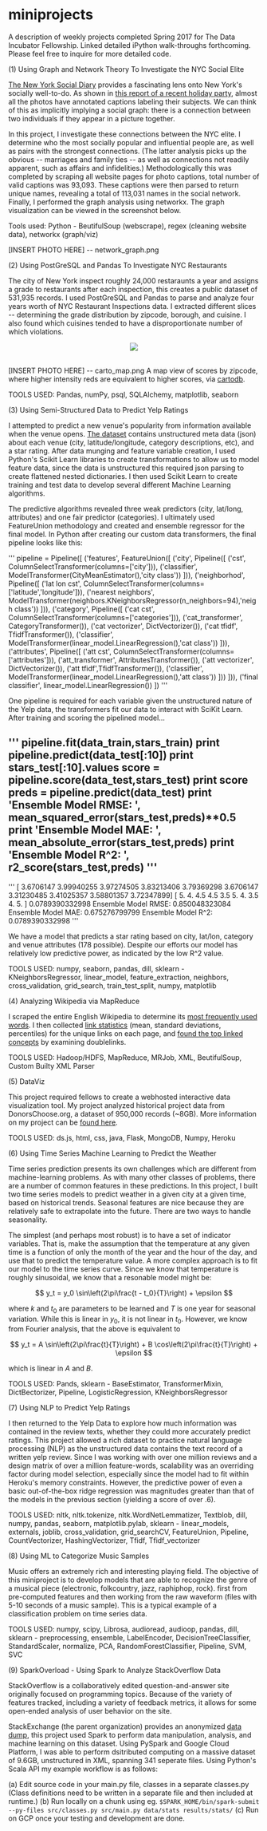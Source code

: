 # miniprojects
A description of weekly projects completed Spring 2017 for The Data Incubator Fellowship. Linked detailed iPython walk-throughs forthcoming. Please feel free to inquire for more detailed code.

(1) Using Graph and Network Theory To Investigate the NYC Social Elite

<a href="http://www.newyorksocialdiary.com/">The New York Social Diary</a> provides a fascinating lens onto New York's socially well-to-do. As shown in <a href="http://www.newyorksocialdiary.com/party-pictures/2014/holiday-dinners-and-doers
">this report of a recent holiday party</a>, almost all the photos have annotated captions labeling their subjects. We can think of this as implicitly implying a social graph: there is a connection between two individuals if they appear in a picture together.

In this project, I investigate these connections between the NYC elite. I determine who the most socially popular and influential people are, as well as pairs with the strongest connections. (The latter analysis picks up the obvious  -- marriages and family ties -- as well as connections not readily apparent, such as affairs and infidelities.) Methodologically this was completed by scraping all website pages for photo captions, total number of valid captions was 93,093. These captions were then parsed to return unique names, revealing a total of 113,031 names in the social network. Finally, I performed the graph analysis using networkx. The graph visualization can be viewed in the screenshot below.

Tools used: Python - BeutifulSoup (webscrape), regex (cleaning website data), networkx (graph/viz)

[INSERT PHOTO HERE] -- network_graph.png

(2) Using PostGreSQL and Pandas To Investigate NYC Restaurants

The city of New York inspect roughly 24,000 restaraunts a year and assigns a grade to restaurants after each inspection, this creates a public dataset of 531,935 records. I used PostGreSQL and Pandas to parse and analyze four years worth of  NYC Restaurant Inspections data. I extracted different slices -- determining the grade distribution by zipcode, borough, and cuisine. I also found which cuisines tended to have a disproportionate number of which violations.

<center><a href="http://cdb.io/1dkAG2o"><img src="https://github.com/kkamb/miniprojects/blob/master/carto_map.png"></a></center><br>

[INSERT PHOTO HERE] -- carto_map.png
A map view of scores by zipcode, where higher intensity reds are equivalent to higher scores, via <a href="http://cdb.io/1dkAG2o">cartodb</a>.

TOOLS USED: Pandas, numPy, psql, SQLAlchemy, matplotlib, seaborn

(3) Using Semi-Structured Data to Predict Yelp Ratings

I attempted to predict a new venue's popularity from information available when the venue opens. <a href="https://www.yelp.com/developers/documentation/v2/business">The dataset</a> contains unstructured meta data (json) about each venue (city, latitude/longitude, category descriptions, etc), and a star rating. After data munging and feature variable creation, I used Python's Scikit Learn libraries to  create transformations to allow us to model feature data, since the data is unstructured this required json parsing to create flattened nested dictionaries. I then used Scikit Learn to create training and test data to develop several different Machine Learning algorithms.

The predictive algorithms revealed three weak predictors (city, lat/long, attributes) and one fair predictor (categories). I ultimately used FeatureUnion methodology and created and ensemble regressor for the final model. In Python after creating our custom data transformers, the final pipeline looks like this:

'''
pipeline = Pipeline([
  ('features', FeatureUnion([
    ('city', Pipeline([
      ('cst', ColumnSelectTransformer(columns=['city'])),
      ('classifier', ModelTransformer(CityMeanEstimator(),'city class'))
    ])),
    ('neighborhod', Pipeline([
      ('lat lon cst', ColumnSelectTransformer(columns=['latitude','longitude'])),
      ('nearest neighbors', ModelTransformer(neighbors.KNeighborsRegressor(n_neighbors=94),'neigh class'))
    ])),
    ('category', Pipeline([
      ('cat cst', ColumnSelectTransformer(columns=['categories'])),
      ('cat_transformer', CategoryTransformer()),
      ('cat vectorizer', DictVectorizer()),
      ('cat tfidf', TfidfTransformer()),
      ('classifier', ModelTransformer(linear_model.LinearRegression(),'cat class'))
    ])),
    ('attributes', Pipeline([
      ('att cst', ColumnSelectTransformer(columns=['attributes'])),
      ('att_transformer', AttributesTransformer()),
      ('att vectorizer', DictVectorizer()),
      ('att tfidf',TfidfTransformer()),
      ('classifier', ModelTransformer(linear_model.LinearRegression(),'att class'))
    ]))
  ])),
  ('final classifier', linear_model.LinearRegression())
])
'''

One pipeline is required for each variable given the unstructured nature of the Yelp data, the transformers fit our data to interact with SciKit Learn. After training and scoring the pipelined model...

'''
pipeline.fit(data_train,stars_train)
print pipeline.predict(data_test[:10])
print stars_test[:10].values
score = pipeline.score(data_test,stars_test)
print score
preds = pipeline.predict(data_test)
print 'Ensemble Model RMSE: ', mean_squared_error(stars_test,preds)**0.5
print 'Ensemble Model MAE: ', mean_absolute_error(stars_test,preds)
print 'Ensemble Model R^2: ', r2_score(stars_test,preds)
'''
----
'''
[ 3.6706147   3.99940255  3.97274505  3.83213406  3.79369298  3.6706147
  3.31230485  3.41025357  3.58801357  3.72347899]
[ 5.   4.   4.5  4.5  3.5  5.   4.   3.5  4.   5. ]
0.0789390332998
Ensemble Model RMSE:  0.850048323084
Ensemble Model MAE:  0.675276799799
Ensemble Model R^2:  0.0789390332998
'''

We have a model that predicts a star rating based on city, lat/lon, category and venue attributes (178 possible). Despite our efforts our model has relatively low predictive power, as indicated by the low R^2 value.

TOOLS USED: numpy, seaborn, pandas, dill, sklearn - KNeighborsRegressor, linear_model, feature_extraction, neighbors, cross_validation, grid_search, train_test_split, numpy, matplotlib

(4) Analyzing Wikipedia via MapReduce

I scraped the entire English Wikipedia to determine its <a href="https://github.com/">most frequently used words</a>. I then collected <a href="https://github.com/">link statistics</a> (mean, standard deviations, percentiles) for the unique links on each page, and <a href="https://github.com/">found the top linked concepts</a> by examining doublelinks.

TOOLS USED: Hadoop/HDFS, MapReduce, MRJob, XML, BeutifulSoup, Custom Builty XML Parser

(5) DataViz

This project required fellows to create a webhosted interactive data visualization tool. My project analyzed historical project data from DonorsChoose.org, a dataset of 950,000 records (~8GB). More information on my project can be <a href="https://github.com/beilmanmich/donors_dashboard">found here</a>.

TOOLS USED: ds.js, html, css, java, Flask, MongoDB, Numpy, Heroku

(6) Using Time Series Machine Learning to Predict the Weather

Time series prediction presents its own challenges which are different from machine-learning problems. As with many other classes of problems, there are a number of common features in these predictions. In this project, I built two time series models to predict weather in a given city at a given time, based on historical trends. Seasonal features are nice because they are relatively safe to extrapolate into the future. There are two ways to handle seasonality.

The simplest (and perhaps most robust) is to have a set of indicator variables. That is, make the assumption that the temperature at any given time is a function of only the month of the year and the hour of the day, and use that to predict the temperature value. A more complex approach is to fit our model to the time series curve. Since we know that temperature is roughly sinusoidal, we know that a resonable model might be:

$$ y_t = y_0 \sin\left(2\pi\frac{t - t_0}{T}\right) + \epsilon $$

where $k$ and $t_0$ are parameters to be learned and $T$ is one year for seasonal variation.  While this is linear in $y_0$, it is not linear in $t_0$. However, we know from Fourier analysis, that the above is
equivalent to

$$ y_t = A \sin\left(2\pi\frac{t}{T}\right) + B \cos\left(2\pi\frac{t}{T}\right) + \epsilon $$

which is linear in $A$ and $B$.

TOOLS USED: Pands, sklearn - BaseEstimator, TransformerMixin,  DictBectorizer, Pipeline, LogisticRegression, KNeighborsRegressor

(7) Using NLP to Predict Yelp Ratings

I then returned to the Yelp Data to explore how much information was contained in the review texts, whether they could more accurately predict ratings. This project allowed a rich dataset to practice natural language processing (NLP) as the unstructured data contains the text record of a written yelp review. Since I was working with over one million reviews and a design matrix of over a million feature-words, scalability was an overriding factor during model selection, especially since the model had to fit within Heroku's memory constraints. However, the predictive power of even a basic out-of-the-box ridge regression was magnitudes greater than that of the models in the previous section (yielding a score of over .6).

TOOLS USED: nltk, nltk.tokenize, nltk.WordNetLemmatizer, Textblob, dill, numpy, pandas, seaborn, matplotlib.pylab, sklearn - linear_models, externals, joblib, cross_validation, grid_searchCV, FeatureUnion, Pipeline, CountVectorizer, HashingVectorizer, Tfidf, Tfidf_vectorizer

(8) Using ML to Categorize Music Samples

Music offers an extremely rich and interesting playing field. The objective of this miniproject is to develop models that are able to recognize the genre of a musical piece (electronic, folkcountry, jazz, raphiphop, rock). first from pre-computed features and then working from the raw waveform (files with 5-10 seconds of a music sample). This is a typical example of a classification problem on time series data. 

TOOLS USED: numpy, scipy, Librosa, audioread, audioop, pandas, dill, sklearn - preprocessing, ensemble, LabelEncoder, DecisionTreeClassifier, StandardScaler, normalize, PCA, RandomForestClassifier, Pipeline, SVM, SVC

(9) SparkOverload - Using Spark to Analyze StackOverflow Data

StackOverflow is a collaboratively edited question-and-answer site originally focused on programming topics. Because of the variety of features tracked, including a variety of feedback metrics, it allows for some open-ended analysis of user behavior on the site.

StackExchange (the parent organization) provides an anonymized <a href="https://archive.org/details/stackexchange">data dump</a>, this project  used Spark to perform data manipulation, analysis, and machine learning on this dataset. Using PySpark and Google Cloud Platform, I was able to perform dsitributed computing on a massive dataset of 9.6GB, unstructured in XML, spanning 341 seperate files. Using Python's Scala API my example workflow is as follows:

(a) Edit source code in your main.py file, classes in a separate classes.py (Class definitions need to be written in a separate file and then included at runtime.)
(b) Run locally on a chunk using eg. `$SPARK_HOME/bin/spark-submit --py-files src/classes.py src/main.py data/stats results/stats/`
(c) Run on GCP once your testing and development are done. 